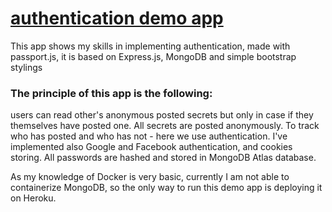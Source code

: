 # [authentication demo app](http://authentication-demo-v1.herokuapp.com/)

This app shows my skills in implementing authentication, made with passport.js,
it is based on Express.js, MongoDB and simple bootstrap stylings

### The principle of this app is the following:
users can read other's anonymous posted secrets but only in case if
they themselves have posted one. All secrets are posted
anonymously. To track who has posted and who has not - here we use 
authentication. I've implemented also Google and Facebook authentication,
and cookies storing. All passwords are hashed and stored in MongoDB Atlas database.

As my knowledge of Docker is very basic, currently I am not able to containerize
MongoDB, so the only way to run this demo app is deploying it on Heroku.

